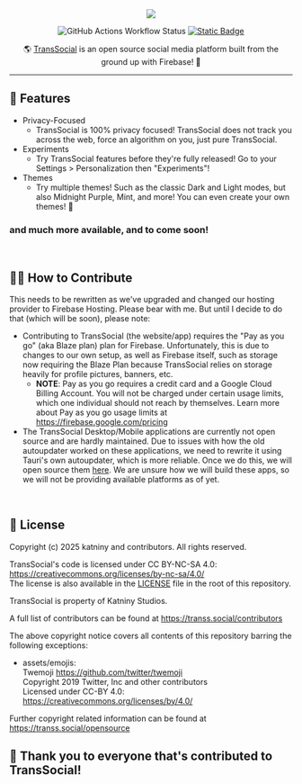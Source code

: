 <div align="center">
   <img src="https://transs.social/assets/imgs/All_transparent.png" />
   
   ![GitHub Actions Workflow Status](https://img.shields.io/github/actions/workflow/status/katniny/transsocial/firebase-hosting-merge.yml) <a href="/LICENSE"><img alt="Static Badge" src="https://img.shields.io/badge/license-CC BY–NC–SA 4.0-blue"></a>
</a>

🌎 <a href="https://transs.social/" target="_blank">TransSocial</a> is an open source social media platform built from the ground up with Firebase! 🚀
</div>


--- 

## 🚀 Features
- Privacy-Focused
   - TransSocial is 100% privacy focused! TransSocial does not track you across the web, force an algorithm on you, just pure TransSocial.
- Experiments
   - Try TransSocial features before they're fully released! Go to your Settings > Personalization then "Experiments"!
- Themes
   - Try multiple themes! Such as the classic Dark and Light modes, but also Midnight Purple, Mint, and more! You can even create your own themes! 🎨
### and much more available, and to come soon!

<br />

## 🧑‍💻 How to Contribute
This needs to be rewritten as we've upgraded and changed our hosting provider to Firebase Hosting. Please bear with me.
But until I decide to do that (which will be soon), please note:
- Contributing to TransSocial (the website/app) requires the "Pay as you go" (aka Blaze plan) plan for Firebase. Unfortunately, this is due to changes to our own setup, as well as Firebase itself, such as storage now requiring the Blaze Plan because TransSocial relies on storage heavily for profile pictures, banners, etc.
   - **NOTE**: Pay as you go requires a credit card and a Google Cloud Billing Account. You will not be charged under certain usage limits, which one individual should not reach by themselves. Learn more about Pay as you go usage limits at https://firebase.google.com/pricing
- The TransSocial Desktop/Mobile applications are currently not open source and are hardly maintained. Due to issues with how the old autoupdater worked on these applications, we need to rewrite it using Tauri's own autoupdater, which is more reliable. Once we do this, we will open source them <a href="/app">here</a>. We are unsure how we will build these apps, so we will not be providing available platforms as of yet.

<br />

## 📃 License
Copyright (c) 2025 katniny and contributors. All rights reserved.

TransSocial's code is licensed under CC BY-NC-SA 4.0: <https://creativecommons.org/licenses/by-nc-sa/4.0/>\
The license is also available in the [LICENSE](/LICENSE) file in the root of this repository.

TransSocial is property of Katniny Studios.

A full list of contributors can be found at <https://transs.social/contributors>

The above copyright notice covers all contents of this repository barring the following exceptions:
- assets/emojis:\
  Twemoji <https://github.com/twitter/twemoji>\
  Copyright 2019 Twitter, Inc and other contributors\
  Licensed under CC-BY 4.0: <https://creativecommons.org/licenses/by/4.0/>

Further copyright related information can be found at <https://transs.social/opensource>

## 🙌 Thank you to everyone that's contributed to TransSocial!
